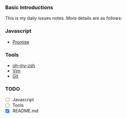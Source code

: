 ### Basic Introductions
This is my daily issues notes. More details are as follows:


### Javascript
 - [Promise](https://github.com/eyea/DailyIssues/issues/3)


### Tools
- [oh-my-zsh](https://github.com/eyea/DailyIssues/issues/2)
- [Vim](https://github.com/eyea/DailyIssues/issues/1)
- [Git](https://github.com/eyea/DailyIssues/issues/4)


### TODO
- [ ] Javascript
- [ ] Tools
- [x] README.md
